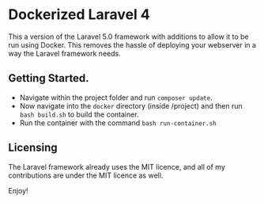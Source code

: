 Dockerized Laravel 4
==================

This a version of the Laravel 5.0 framework with additions to allow it to be run using Docker. This removes the hassle of deploying your webserver in a way the Laravel framework needs.

## Getting Started.
* Navigate within the project folder and run `composer update`.
* Now navigate into the `docker` directory (inside /project) and then run `bash build.sh` to build the container.
* Run the container with the command `bash run-container.sh`

## Licensing
The Laravel framework already uses the MIT licence, and all of my contributions are under the MIT licence as well.

Enjoy!
